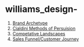 # williams_design-

1. [Brand Archetype](archetype.md)
2. [Cialdini Methods of Persuision](cialdini.md)
3. [Competative Landscapes](competative_landscape.md)
4. [Sales Funnel/Customer Journey](sales_funnel.md)
